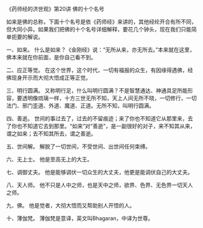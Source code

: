 《药师经的济世观》第20讲 佛的十个名号

如来是佛的总称，下面十个名号是依《药师经》来讲的，其他经纶开合有所不同，但大同小异。如果我们把佛的十个名号详细解释，要花几个钟头，现在我们只能简单扼要的解说。

一、如来。 什么是如来？《金刚经》说：“无所从来，亦无所去。”本来就在这里，佛本来就在你前面，是你自己看不到。

二、应正等觉。 在这个世界，这个时代，一切有福报的众生，有因缘得遇佛，经佛现身开示而大彻大悟成正等正觉。

三、明行圆满。 又称明行足，什么叫明行圆满？不是智慧通达、神通具足所能形容，要透明像琉璃一样，十方三世无所不知，天上人间无所不晓，一切修行，一切法门、邪门歪道、外道、魔道、正道。无所不知，叫明行圆满。

四、善逝。 世间的事过去了，过去的不留痕迹；来了你也不知道它从那里来，去了你也不知道它去到那里。“如来”对“善逝”，是一副很好的对子，来不知其从来，谓之如来；去不知其所去，谓之善逝。

五、世间解。 解脱了一切世间，不受世间、出世间任何束缚。

六、无上士。 他是至高无上的大王。

七、调御丈夫。 他是能够调伏一切众生的大丈夫，他更是能调伏自己的大丈夫。

八、天人师。 他不只是人中之师，也是天中之师，欲界、色界、无色界一切天人之师。

九、佛。 他是觉者，大彻大悟而又帮助别人开悟的人。

十、薄伽梵。 薄伽梵是意译，英文叫Bhagaran，中译为世尊。